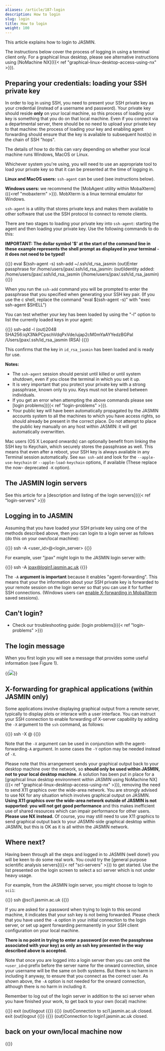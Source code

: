 ```yaml
---
aliases: /article/187-login
description: How to login
slug: login
title: How to login
weight: 100
---
```


This article explains how to login to JASMIN.

The instructions below cover the process of logging in using a terminal client
only. For a graphical linux desktop, please see alternative instructions using
[NoMachine NX]({{< ref "graphical-linux-desktop-access-using-nx" >}}).

## Preparing your credentials: loading your SSH private key

In order to log in using SSH, you need to present your SSH private key as your
credential (instead of a username and password). Your private key should
reside **only** on your local machine, so this process of loading your key is
something that you do on that local machine. Even if you connect via a
departmental server, there should be no need to upload your private key to
that machine: the process of loading your key and enabling agent forwarding
should ensure that the key is available to subsequent host(s) in the chain of
SSH "hops".

The details of how to do this can vary depending on whether your local machine
runs Windows, MacOS or Linux.

Whichever system you're using, you will need to use an appropriate tool to
load your private key so that it can be presented at the time of logging in.

**Linux and MacOS users:** `ssh-agent` can be used (see instructions below).

**Windows users:** we recommend the [MobAgent utility within MobaXterm]({{<ref "mobaxterm" >}}).
MobXterm is a linux terminal emulator for Windows.

`ssh-agent` is a utility that stores private keys and makes them available to
other software that use the SSH protocol to connect to remote clients.

There are two stages to loading your private key into `ssh-agent`: starting
the agent and then loading your private key. Use the following commands to do
this:

**IMPORTANT: The dollar symbol '$' at the start of the command line in these
example represents the shell prompt as displayed in your terminal - it does
not need to be typed!**

{{<command>}}
eval $(ssh-agent -s)
ssh-add ~/.ssh/id_rsa_jasmin
(out)Enter passphrase for /home/users/jpax/.ssh/id_rsa_jasmin:
(out)Identity added: /home/users/jpax/.ssh/id_rsa_jasmin (/home/users/jpax/.ssh/id_rsa_jasmin)
{{</command>}}

When you run the `ssh-add` command you will be prompted to enter the
passphrase that you specified when generating your SSH key pair. (If you use
the c shell, replace the command "eval $(ssh-agent -s)" with "exec ssh-agent
$SHELL")

You can test whether your key has been loaded by using the "-l" option to list
the currently loaded keys in your agent:

{{<command>}}
ssh-add -l
(out)2048 SHA256:iqX3NkPCpschVdqPxVde/ujap2cM0mYaAYYedzBGPaI /Users/jpax/.ssh/id_rsa_jasmin (RSA)
{{</command>}}

This confirms that the key in `id_rsa_jasmin` has been loaded and is ready for
use.

**Notes:**

- The `ssh-agent` session should persist until killed or until system shutdown, even if you close the terminal in which you set it up.
- It is very important that you protect your private key with a strong passphrase, known only to you. Keys must not be shared between individuals.
- If you get an error when attempting the above commands please see [login problems]({{< ref "login-problems" >}}).
- Your public key will have been automatically propagated by the JASMIN accounts system to all the machines to which you have access rights, so should already be present in the correct place. Do not attempt to place the public key manually on any host within JASMIN: it will get automatically overwritten.

Mac users (OS X Leopard onwards) can optionally benefit from linking the SSH
key to Keychain, which securely stores the passphrase as well. This means that
even after a reboot, your SSH key is always available in any Terminal session
automatically. See `man ssh-add` and look for the `--apple-use-keychain` or
`--apple-load-keychain` options, if available (These replace the now-
deprecated `-K` option).

## The JASMIN login servers

See this article for a [description and listing of the login servers]({{< ref
"login-servers" >}})

## Logging in to JASMIN

Assuming that you have loaded your SSH private key using one of the methods
described above, then you can login to a login server as follows (do this on your own/local machine):

{{<command>}}
ssh -A <user_id>@<login_server>
{{</command>}}

For example, user "jpax" might login to the JASMIN login server with:

{{<command>}}
ssh -A jpax@login1.jasmin.ac.uk
{{</command>}}

The `-A` **argument is important** because it enables "agent-forwarding".
This means that your the information about your SSH private key is forwarded
to your remote session on the login server so that you can use it for further
SSH connections. (Windows users can [enable X-forwarding in
MobaXterm](https://mobaxterm.mobatek.net/documentation.html#4_1_6) saved
sessions).

 ## Can't login?

  * Check our troubleshooting guide: [login problems]({{< ref "login-problems" >}})

## The login message

When you first login you will see a message that provides some useful
information (see Figure 1).

{{<image src="img/docs/login/file-dKz1hO4aLb.png" caption="The login message shown on login1.jasmin.ac.uk. Note that in this case, the -A option enabling onward connections was omitted.">}}

## X-forwarding for graphical applications (within JASMIN only)

Some applications involve displaying graphical output from a remote server,
typically to display plots or interace with a user interface. You can instruct
your SSH connection to enable forwarding of X-server capability by adding the
`-X` argument to the `ssh` command, as follows:

{{<command user="user" host="localhost">}}
ssh -X <user>@<hostname>
{{</command>}}

Note that the `-X` argument can be used in conjunction with the agent-
forwarding`-A` argument. In some cases the `-Y` option may be needed instead of
`-X`.

Please note that this arrangement sends your graphical output back to your
desktop machine over the network, so **should only be used within JASMIN, not
to your local desktop machine**. A solution has been put in place for a
[graphical linux desktop environment within JASMIN using NoMachine NX]({{< ref
"graphical-linux-desktop-access-using-nx" >}}), removing the need to send X11
graphics over the wide-area network. You are strongly advised to use NX for
any situation which involves graphical output on JASMIN. **Using X11 graphics
over the wide-area network outside of JASMIN is not supported: you will not
get good performance** and this makes inefficient use of shared resources
which can impair performance for other users. **Please use NX instead.** Of
course, you may still need to use X11 graphics to send graphical output back
to your JASMIN-side graphical desktop within JASMIN, but this is OK as it is
all within the JASMIN network.

## Where next?

Having been through all the steps and logged in to JASMIN (well done!) you
will be keen to do some real work. You could try the [general purpose
scientific analysis servers]({{< ref "sci-servers" >}}) to get started. Use
the list presented on the login screen to select a sci server which is not
under heavy usage.

For example, from the JASMIN login server, you might choose to login to
`sci1`:

{{<command user="user" host="login1">}}
ssh <user>@sci1.jasmin.ac.uk
{{</command>}}

If you are asked for a password when trying to login to this second machine,
it indicates that your ssh key is not being forwarded. Please check that you
have used the `-A` option in your initial connection to the login server, or
set up agent forwarding permanently in your SSH client configuration on your
local machine.

**There is no point in trying to enter a password (or even the passphrase
associated with your key) as only an ssh key presented in the way described
above is accepted.**

Note that once you are logged into a login server then you can omit the
`<user_id>@` prefix before the server name for the onward connection, since
your username will be the same on both systems. But there is no harm in
including it anyway, to ensure that you connect as the correct user. As shown
above, the `-A` option is not needed for the onward connection, although there
is no harm in including it.

Remember to log out of the login server in addition to the sci server when you
have finished your work, to get back to your own (local) machine:

{{<command user="user" host="sci1">}}
exit
(out)logout
{{</command>}}
{{<command user="user" host="login1">}}
(out)Connection to sci1.jasmin.ac.uk closed.
exit
(out)logout
{{</command>}}
{{<command user="user" host="localhost">}}
(out)Connection to login1.jasmin.ac.uk closed.
## back on your own/local machine now
{{</command>}}